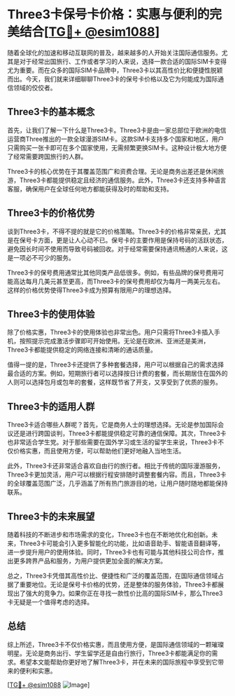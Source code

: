 # Three3卡保号卡价格：实惠与便利的完美结合[[TG💪+ @esim1088](https://t.me/s/esim1088)]

随着全球化的加速和移动互联网的普及，越来越多的人开始关注国际通信服务。尤其是对于经常出国旅行、工作或者学习的人来说，选择一款合适的国际SIM卡变得尤为重要。而在众多的国际SIM卡品牌中，Three3卡以其高性价比和便捷性脱颖而出。今天，我们就来详细聊聊Three3卡的保号卡价格以及它为何能成为国际通信领域的佼佼者。

## Three3卡的基本概念

首先，让我们了解一下什么是Three3卡。Three3卡是由一家总部位于欧洲的电信运营商Three推出的一款全球漫游SIM卡。这款SIM卡支持多个国家和地区，用户只需购买一张卡即可在多个国家使用，无需频繁更换SIM卡。这种设计极大地方便了经常需要跨国旅行的人群。

Three3卡的核心优势在于其覆盖范围广和资费合理。无论是商务出差还是休闲旅游，Three3卡都能提供稳定且经济的通信服务。此外，Three3卡还支持多种语言客服，确保用户在全球任何地方都能获得及时的帮助和支持。

## Three3卡的价格优势

谈到Three3卡，不得不提的就是它的价格策略。Three3卡的价格非常亲民，尤其是在保号卡方面，更是让人心动不已。保号卡的主要作用是保持号码的活跃状态，避免因长时间不使用而导致号码被回收。对于经常需要保持通讯畅通的人来说，这是一项必不可少的服务。

Three3卡的保号费用通常比其他同类产品低很多。例如，有些品牌的保号费用可能高达每月几美元甚至更高，而Three3卡的保号费用却仅为每月一两美元左右。这样的价格优势使得Three3卡成为预算有限用户的理想选择。

## Three3卡的使用体验

除了价格实惠，Three3卡的使用体验也非常出色。用户只需将Three3卡插入手机，按照提示完成激活步骤即可开始使用。无论是在欧洲、亚洲还是美洲，Three3卡都能提供稳定的网络连接和清晰的通话质量。

值得一提的是，Three3卡还提供了多种套餐选择，用户可以根据自己的需求选择最合适的方案。例如，短期旅行者可以选择按日计费的套餐，而长期居住在国外的人则可以选择包月或包年的套餐，这样既节省了开支，又享受到了优质的服务。

## Three3卡的适用人群

Three3卡适合哪些人群呢？首先，它是商务人士的理想选择。无论是参加国际会议还是进行跨国谈判，Three3卡都能提供稳定可靠的通信保障。其次，Three3卡也非常适合学生党。对于那些需要在国外学习或生活的留学生来说，Three3卡不仅价格实惠，而且使用方便，可以帮助他们更好地融入当地生活。

此外，Three3卡还非常适合喜欢自由行的旅行者。相比于传统的国际漫游服务，Three3卡更加灵活，用户可以根据行程安排随时调整套餐内容。而且，Three3卡的全球覆盖范围广泛，几乎涵盖了所有热门旅游目的地，让用户随时随地都能保持联系。

## Three3卡的未来展望

随着科技的不断进步和市场需求的变化，Three3卡也在不断地优化和创新。未来，Three3卡可能会引入更多智能化的功能，比如语音助手、智能语音翻译等，进一步提升用户的使用体验。同时，Three3卡也有可能与其他科技公司合作，推出更多跨界产品和服务，为用户提供更加全面的解决方案。

总之，Three3卡凭借其高性价比、便捷性和广泛的覆盖范围，在国际通信领域占据了重要地位。无论是保号卡价格的优势，还是整体的服务体验，Three3卡都展现出了强大的竞争力。如果你正在寻找一款性价比高的国际SIM卡，那么Three3卡无疑是一个值得考虑的选择。

## 总结

综上所述，Three3卡不仅价格实惠，而且使用方便，是国际通信领域的一颗璀璨明星。无论是商务出行、学生留学还是自由行旅行，Three3卡都能满足你的需求。希望本文能帮助你更好地了解Three3卡，并在未来的国际旅程中享受到它带来的便利和实惠。

[[TG💪+ @esim1088](https://t.me/s/esim1088) ![Image](https://i.postimg.cc/4NQfJmqS/Snipaste-2025-05-13-00-14-12.png)]